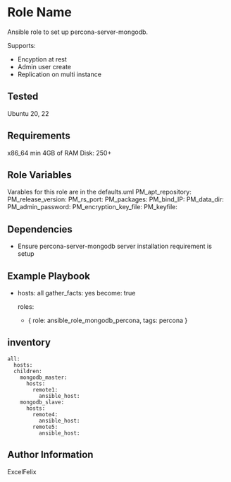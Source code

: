 Role Name
=========

Ansible role to set up percona-server-mongodb.

Supports:
- Encyption at rest
- Admin user create
- Replication on multi instance

Tested
-----------
Ubuntu 20, 22

Requirements
------------

x86_64
min 4GB of RAM
Disk: 250+

Role Variables
--------------
Varables for this role are in the defaults.uml
PM_apt_repository: 
PM_release_version:
PM_rs_port:
PM_packages:
PM_bind_IP: 
PM_data_dir: 
PM_admin_password: 
PM_encryption_key_file:
PM_keyfile:

Dependencies
------------
- Ensure  percona-server-mongodb server installation requirement is setup 

Example Playbook
----------------
- hosts: all
  gather_facts: yes
  become: true

  
  roles:
    - { role: ansible_role_mongodb_percona, tags: percona }

inventory
----------------
```
all:
  hosts:
  children:
    mongodb_master:
      hosts:
        remote1:
          ansible_host: 
    mongodb_slave:
      hosts:
        remote4:
          ansible_host: 
        remote5:
          ansible_host: 
```


Author Information
------------------
ExcelFelix